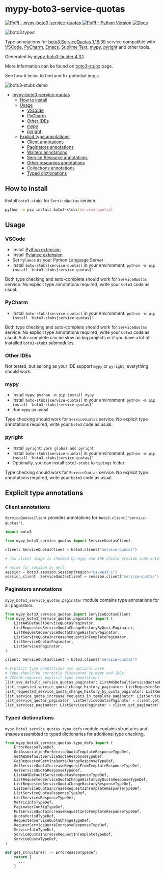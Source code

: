 # mypy-boto3-service-quotas

[![PyPI - mypy-boto3-service-quotas](https://img.shields.io/pypi/v/mypy-boto3-service-quotas.svg?color=blue)](https://pypi.org/project/mypy-boto3-service-quotas)
[![PyPI - Python Version](https://img.shields.io/pypi/pyversions/mypy-boto3-service-quotas.svg?color=blue)](https://pypi.org/project/mypy-boto3-service-quotas)
[![Docs](https://img.shields.io/readthedocs/mypy-boto3-builder.svg?color=blue)](https://mypy-boto3-builder.readthedocs.io/)

![boto3.typed](https://github.com/vemel/mypy_boto3_builder/raw/master/logo.png)

Type annotations for
[boto3.ServiceQuotas 1.16.39](https://boto3.amazonaws.com/v1/documentation/api/1.16.39/reference/services/service-quotas.html#ServiceQuotas) service
compatible with
[VSCode](https://code.visualstudio.com/),
[PyCharm](https://www.jetbrains.com/pycharm/),
[Emacs](https://www.gnu.org/software/emacs/),
[Sublime Text](https://www.sublimetext.com/),
[mypy](https://github.com/python/mypy),
[pyright](https://github.com/microsoft/pyright)
and other tools.

Generated by [mypy-boto3-buider 4.3.1](https://github.com/vemel/mypy_boto3_builder).

More information can be found on [boto3-stubs](https://pypi.org/project/boto3-stubs/) page.

See how it helps to find and fix potential bugs:

![boto3-stubs demo](https://github.com/vemel/mypy_boto3_builder/raw/master/demo.gif)

- [mypy-boto3-service-quotas](#mypy-boto3-service-quotas)
  - [How to install](#how-to-install)
  - [Usage](#usage)
    - [VSCode](#vscode)
    - [PyCharm](#pycharm)
    - [Other IDEs](#other-ides)
    - [mypy](#mypy)
    - [pyright](#pyright)
  - [Explicit type annotations](#explicit-type-annotations)
    - [Client annotations](#client-annotations)
    - [Paginators annotations](#paginators-annotations)
    - [Waiters annotations](#waiters-annotations)
    - [Service Resource annotations](#service-resource-annotations)
    - [Other resources annotations](#other-resources-annotations)
    - [Collections annotations](#collections-annotations)
    - [Typed dictionations](#typed-dictionations)

## How to install

Install `boto3-stubs` for `ServiceQuotas` service.

```bash
python -m pip install boto3-stubs[service-quotas]
```

## Usage

### VSCode

- Install [Python extension](https://marketplace.visualstudio.com/items?itemName=ms-python.python)
- Install [Pylance extension](https://marketplace.visualstudio.com/items?itemName=ms-python.vscode-pylance)
- Set `Pylance` as your Python Language Server
- Install `boto-stubs[service-quotas]` in your environment: `python -m pip install 'boto3-stubs[service-quotas]'`

Both type checking and auto-complete should work for `ServiceQuotas` service.
No explicit type annotations required, write your `boto3` code as usual.

### PyCharm

- Install `boto-stubs[service-quotas]` in your environment: `python -m pip install 'boto3-stubs[service-quotas]'`

Both type checking and auto-complete should work for `ServiceQuotas` service.
No explicit type annotations required, write your `boto3` code as usual.
Auto-complete can be slow on big projects or if you have a lot of installed `boto3-stubs` submodules.

### Other IDEs

Not tested, but as long as your IDE support `mypy` or `pyright`, everything should work.

### mypy

- Install `mypy`: `python -m pip install mypy`
- Install `boto-stubs[service-quotas]` in your environment: `python -m pip install 'boto3-stubs[service-quotas]'`
- Run `mypy` as usual

Type checking should work for `ServiceQuotas` service.
No explicit type annotations required, write your `boto3` code as usual.

### pyright

- Install `pyright`: `yarn global add pyright`
- Install `boto-stubs[service-quotas]` in your environment: `python -m pip install 'boto3-stubs[service-quotas]'`
- Optionally, you can install `boto3-stubs` to `typings` folder.

Type checking should work for `ServiceQuotas` service.
No explicit type annotations required, write your `boto3` code as usual.

## Explicit type annotations

### Client annotations

`ServiceQuotasClient` provides annotations for `boto3.client("service-quotas")`.

```python
import boto3

from mypy_boto3_service_quotas import ServiceQuotasClient

client: ServiceQuotasClient = boto3.client("service-quotas")

# now client usage is checked by mypy and IDE should provide code auto-complete

# works for session as well
session = boto3.session.Session(region="us-west-1")
session_client: ServiceQuotasClient = session.client("service-quotas")
```

### Paginators annotations

`mypy_boto3_service_quotas.paginator` module contains type annotations for all paginators.

```python
from mypy_boto3_service_quotas import ServiceQuotasClient
from mypy_boto3_service_quotas.paginator import (
    ListAWSDefaultServiceQuotasPaginator,
    ListRequestedServiceQuotaChangeHistoryByQuotaPaginator,
    ListRequestedServiceQuotaChangeHistoryPaginator,
    ListServiceQuotaIncreaseRequestsInTemplatePaginator,
    ListServiceQuotasPaginator,
    ListServicesPaginator,
)

client: ServiceQuotasClient = boto3.client("service-quotas")

# Explicit type annotations are optional here
# Type should be correctly discovered by mypy and IDEs
# VSCode requires explicit type annotations
list_aws_default_service_quotas_paginator: ListAWSDefaultServiceQuotasPaginator = client.get_paginator("list_aws_default_service_quotas")
list_requested_service_quota_change_history_paginator: ListRequestedServiceQuotaChangeHistoryPaginator = client.get_paginator("list_requested_service_quota_change_history")
list_requested_service_quota_change_history_by_quota_paginator: ListRequestedServiceQuotaChangeHistoryByQuotaPaginator = client.get_paginator("list_requested_service_quota_change_history_by_quota")
list_service_quota_increase_requests_in_template_paginator: ListServiceQuotaIncreaseRequestsInTemplatePaginator = client.get_paginator("list_service_quota_increase_requests_in_template")
list_service_quotas_paginator: ListServiceQuotasPaginator = client.get_paginator("list_service_quotas")
list_services_paginator: ListServicesPaginator = client.get_paginator("list_services")
```







### Typed dictionations

`mypy_boto3_service_quotas.type_defs` module contains structures and shapes assembled
to typed dictionaries for additional type checking.

```python
from mypy_boto3_service_quotas.type_defs import (
    ErrorReasonTypeDef,
    GetAssociationForServiceQuotaTemplateResponseTypeDef,
    GetAWSDefaultServiceQuotaResponseTypeDef,
    GetRequestedServiceQuotaChangeResponseTypeDef,
    GetServiceQuotaIncreaseRequestFromTemplateResponseTypeDef,
    GetServiceQuotaResponseTypeDef,
    ListAWSDefaultServiceQuotasResponseTypeDef,
    ListRequestedServiceQuotaChangeHistoryByQuotaResponseTypeDef,
    ListRequestedServiceQuotaChangeHistoryResponseTypeDef,
    ListServiceQuotaIncreaseRequestsInTemplateResponseTypeDef,
    ListServiceQuotasResponseTypeDef,
    ListServicesResponseTypeDef,
    MetricInfoTypeDef,
    PaginatorConfigTypeDef,
    PutServiceQuotaIncreaseRequestIntoTemplateResponseTypeDef,
    QuotaPeriodTypeDef,
    RequestedServiceQuotaChangeTypeDef,
    RequestServiceQuotaIncreaseResponseTypeDef,
    ServiceInfoTypeDef,
    ServiceQuotaIncreaseRequestInTemplateTypeDef,
    ServiceQuotaTypeDef,
)

def get_structure() -> ErrorReasonTypeDef:
    return {
      ...
    }
```
